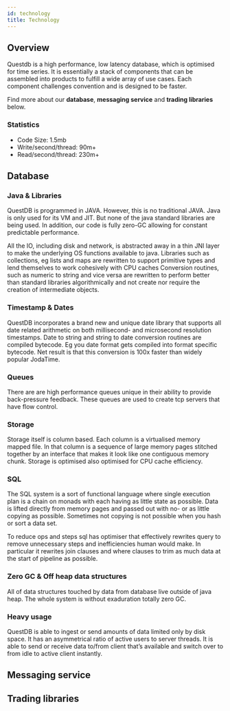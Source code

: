 ```yaml
---
id: technology
title: Technology
---
```




## Overview
Questdb is a high performance, low latency database, which is optimised for time series. It is essentially a stack of components that can be assembled into products to fulfill a wide array of use cases. Each component challenges convention and is designed to be faster.

Find more about our **database**, **messaging service** and **trading libraries** below.

### Statistics
- Code Size: 1.5mb
- Write/second/thread: 90m+
- Read/second/thread: 230m+

## Database
### Java & Libraries
QuestDB is programmed in JAVA. However, this is no traditional JAVA. Java is only used for its VM and JIT. 
But none of the java standard libraries are being used. In addition, our code is fully
zero-GC allowing for constant predictable performance.

All the IO, including disk and network, is abstracted away in a thin JNI layer to make the underlying OS functions available to java.
Libraries such as collections, eg lists and maps are rewritten to support primitive types and lend themselves to work cohesively with CPU caches
Conversion routines, such as numeric to string and vice versa are rewritten to perform better than standard libraries algorithmically 
and not create nor require the creation of intermediate objects.

### Timestamp & Dates
QuestDB incorporates a brand new and unique date library that supports all date related arithmetic on both millisecond- and microsecond resolution timestamps. 
Date to string and string to date conversion routines are compiled bytecode. Eg you date format gets compiled into format specific bytecode. 
Net result is that this conversion is 100x faster than widely popular JodaTime.

### Queues
There are are high performance queues unique in their ability to provide back-pressure feedback. 
These queues are used to create tcp servers that have flow control.

### Storage
Storage itself is column based. Each column is a virtualised memory mapped file. In that column is a sequence of large 
memory pages stitched together by an interface that makes it look like one contiguous memory chunk. Storage is optimised 
also optimised for CPU cache efficiency.

### SQL
The SQL system is a sort of functional language where single execution plan is a chain on monads with each having as little 
state as possible. Data is lifted directly from memory pages and passed out with no- or as little copying as possible. 
Sometimes not copying is not possible when you hash or sort a data set.

To reduce ops and steps sql has optimiser that effectively rewrites query to remove unnecessary steps and inefficiencies 
human would make. In particular it rewrites join clauses and where clauses to trim as much data at the start of pipeline as possible. 

### Zero GC & Off heap data structures
All of data structures touched by data from database live outside of java heap. The whole system is without exaduration totally zero GC.

### Heavy usage
QuestDB is able to ingest or send amounts of data limited only by disk space. It has an asymmetrical 
ratio of active users to server threads. It is able to send or receive data to/from client that’s available 
and switch over to from idle to active client instantly. 


## Messaging service

## Trading libraries
